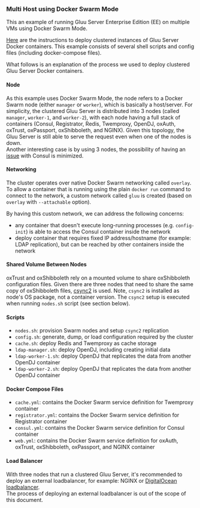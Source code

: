 ### Multi Host using Docker Swarm Mode

This an example of running Gluu Server Enterprise Edition (EE) on multiple VMs using Docker Swarm Mode.

[Here](https://github.com/GluuFederation/enterprise-edition/tree/4.0/examples/multi-hosts) are the instructions to deploy clustered instances of Gluu Server Docker containers. This example consists of several shell scripts and config files (including docker-compose files).

What follows is an explanation of the process we used to deploy clustered Gluu Server Docker containers.

#### Node

As this example uses Docker Swarm Mode, the node refers to a Docker Swarm node (either `manager` or `worker`), which is basically a host/server. For simplicity, the clustered Gluu Server is distributed into 3 nodes (called `manager`, `worker-1`, and `worker-2`), with each node having a full stack of containers (Consul, Registrator, Redis, Twemproxy, OpenDJ, oxAuth, oxTrust, oxPassport, oxShibboleth, and NGINX).
Given this topology, the Gluu Server is still able to serve the request even when one of the nodes is down.  
Another interesting case is by using 3 nodes, the possibility of having an [issue](https://github.com/GluuFederation/gluu-docker/issues/34) with Consul is minimized.

#### Networking

The cluster operates over native Docker Swarm networking called `overlay`.
To allow a container that is running using the plain `docker run` command to connect to the network, a custom network called `gluu` is created (based on `overlay` with `--attachable` option).

By having this custom network, we can address the following concerns:

- any container that doesn't execute long-running processes (e.g. `config-init`) is able to access the Consul container inside the network
- deploy container that requires fixed IP address/hostname (for example: LDAP replication), but can be reached by other containers inside the network

#### Shared Volume Between Nodes

oxTrust and oxShibboleth rely on a mounted volume to share oxShibboleth configuration files. Given there are three nodes that need to share the same copy of oxShibboleth files, [csync2](http://oss.linbit.com/csync2/) is used. Note, `csync2` is installed as node's OS package, not a container version. The `csync2` setup is executed when running `nodes.sh` script (see section below).

#### Scripts

- `nodes.sh`: provision Swarm nodes and setup `csync2` replication
- `config.sh`: generate, dump, or load configuration required by the cluster
- `cache.sh`: deploy Redis and Twemproxy as cache storage
- `ldap-manager.sh`: deploy OpenDJ, including creating initial data
- `ldap-worker-1.sh`: deploy OpenDJ that replicates the data from another OpenDJ container
- `ldap-worker-2.sh`: deploy OpenDJ that replicates the data from another OpenDJ container

#### Docker Compose Files

- `cache.yml`: contains the Docker Swarm service definition for Twemproxy container
- `registrator.yml`: contains the Docker Swarm service definition for Registrator container
- `consul.yml`: contains the Docker Swarm service definition for Consul container
- `web.yml`: contains the Docker Swarm service definition for oxAuth, oxTrust, oxShibboleth, oxPassport, and NGINX container

#### Load Balancer

With three nodes that run a clustered Gluu Server, it's recommended to deploy an external loadbalancer, for example: NGINX or [DigitalOcean loadbalancer](https://www.digitalocean.com/products/load-balancer/).  
The process of deploying an external loadbalancer is out of the scope of this document.
